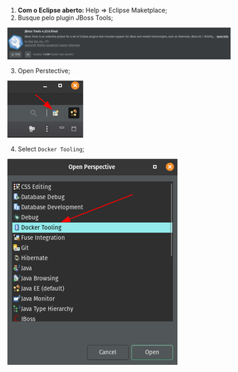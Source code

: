 1. **Com o Eclipse aberto:** Help => Eclipse Maketplace;
2. Busque pelo plugin JBoss Tools;

![extencion](../.imgs/JBoss_Tools.png)

3. Open Perstective;

![perstective](../.imgs/perstective.png)

4. Select `Docker Tooling`;

![docker_tooling](../.imgs/docker_tooling.png)